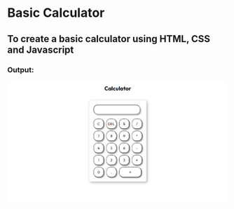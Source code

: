 # Basic Calculator

## To create a basic calculator using HTML, CSS and Javascript

### Output:
![output](output.png)

